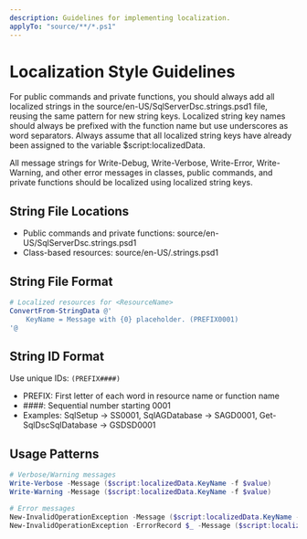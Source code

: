 ```yaml
---
description: Guidelines for implementing localization.
applyTo: "source/**/*.ps1"
---
```


# Localization Style Guidelines

For public commands and private functions, you should always add all localized
strings in the source/en-US/SqlServerDsc.strings.psd1 file, reusing the
same pattern for new string keys. Localized string key names should always
be prefixed with the function name but use underscores as word separators.
Always assume that all localized string keys have already been assigned to
the variable $script:localizedData.

All message strings for Write-Debug, Write-Verbose, Write-Error, Write-Warning,
and other error messages in classes, public commands, and private functions should
be localized using localized string keys.

## String File Locations

- Public commands and private functions: source/en-US/SqlServerDsc.strings.psd1
- Class-based resources: source/en-US/<ResourceClassName>.strings.psd1

## String File Format
```powershell
# Localized resources for <ResourceName>
ConvertFrom-StringData @'
    KeyName = Message with {0} placeholder. (PREFIX0001)
'@
```

## String ID Format
Use unique IDs: `(PREFIX####)`
- PREFIX: First letter of each word in resource name or function name
- ####: Sequential number starting 0001
- Examples: SqlSetup → SS0001, SqlAGDatabase → SAGD0001, Get-SqlDscSqlDatabase → GSDSD0001

## Usage Patterns
```powershell
# Verbose/Warning messages
Write-Verbose -Message ($script:localizedData.KeyName -f $value)
Write-Warning -Message ($script:localizedData.KeyName -f $value)

# Error messages
New-InvalidOperationException -Message ($script:localizedData.KeyName -f $value1, $value2)
New-InvalidOperationException -ErrorRecord $_ -Message ($script:localizedData.KeyName -f $value1)
```
